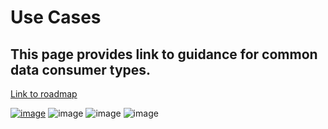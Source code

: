 # Use Cases
## This page provides link to guidance for common data consumer types. 

[Link to roadmap](/docs/roadmap)

[![image](https://github.com/user-attachments/assets/bf4e1b28-da1f-4dc4-b3c8-307ad50e36bc)](/usecases/not-connected.md) ![image](https://github.com/user-attachments/assets/f9c33424-0c30-4f69-85b6-89a510352e13)
![image](https://github.com/user-attachments/assets/9ccaa0a2-90bb-4624-bd87-0532d9c55a59)
![image](https://github.com/user-attachments/assets/887c3327-516d-40c6-86a0-36ec641b953a)



